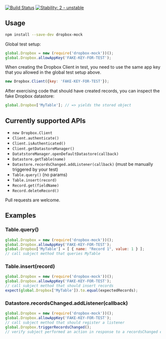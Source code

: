 [![Build Status](https://secure.travis-ci.org/avh4/dropbox-mock.js.svg)](http://travis-ci.org/avh4/dropbox-mock.js)
[![Stability: 2 - unstable](http://img.shields.io/badge/stability-unstable-yellow.svg)](http://nodejs.org/api/documentation.html#documentation_stability_index)

## Usage

```bash
npm install --save-dev dropbox-mock
```

Global test setup:

```javascript
global.Dropbox = new (require('dropbox-mock'))();
global.Dropbox.allowAppKey('FAKE-KEY-FOR-TEST');
```

When creating the Dropbox Client in test, you need to use the same app key that you allowed in the global test setup above.

```javascript
new Dropbox.Client({key: 'FAKE-KEY-FOR-TEST'});
```

After exercising code that should have created records, you can inspect the fake Dropbox datastore:

```javascript
global.Dropbox['MyTable']; // => yields the stored object
```

## Currently supported APIs

 - `new Dropbox.Client`
 - `Client.authenticate()`
 - `Client.isAuthenticated()`
 - `Client.getDatastoreManager()`
 - `DatatstoreManager.openDefaultDatastore(callback)`
 - `Datastore.getTable(name)`
 - `Datastore.recordsChanged.addListener(callback)` (must be manually triggered by your test)
 - `Table.query()` (no params)
 - `Table.insert(record)`
 - `Record.get(fieldName)`
 - `Record.deleteRecord()`

Pull requests are welcome.

## Examples

### Table.query()

```javascript
global.Dropbox = new (require('dropbox-mock'))();
global.Dropbox.allowAppKey('FAKE-KEY-FOR-TEST');
global.Dropbox['MyTable'] = [ { name: "Record 1", value: 1 } ];
// call subject method that queries MyTable
```

### Table.insert(record)

```javascript
global.Dropbox = new (require('dropbox-mock'))();
global.Dropbox.allowAppKey('FAKE-KEY-FOR-TEST');
// call subject method that should insert records
expect(global.Dropbox['MyTable']).to.equal(expectedRecords);
```

### Datastore.recordsChanged.addListener(callback)

```javascript
global.Dropbox = new (require('dropbox-mock'))();
global.Dropbox.allowAppKey('FAKE-KEY-FOR-TEST');
// call subject method that should register a listener
global.Dropbox.triggerRecordsChanged();
// verify subject performed an action in response to a recordsChanged event
```
